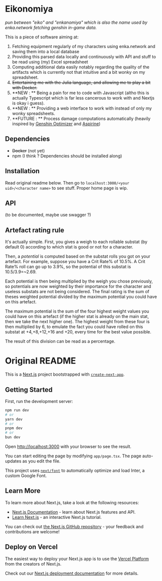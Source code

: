 # Eikonomiya

*pun between "eiko" and "enkanomiya" which is also the name used by enka.network fetching genshin in-game data.*

This is a piece of software aiming at:
1. Fetching equipment regularly of my characters using enka.network and saving them into a local database
2. Providing this parsed data locally and continuously with API and stuff to be read using (my) Excel spreadsheet
3. Computing additional data easily notably regarding the quality of the artifacts which is currently not that intuitive and a bit wonky on my spreadsheet.
4. ~~Entertaining me with the Julia language, and allowing me to play a bit with Docker.~~
5. **NEW : ** Being a pain for me to code with Javascript (altho this is actually Typescript which is far less cancerous to work with and Nextjs is okay i guess).
6. **NEW : ** Providing a web interface to work with instead of only my wonky spreadsheets.
7. **FUTURE : ** Process damage computations automatically (heavily inspired by [Genshin Optimizer](https://frzyc.github.io/genshin-optimizer) and [Aspirine](https://genshin.aspirine.su/))

## Dependencies
- ~~Docker~~ (not yet)
- npm (I think ? Dependencies should be installed along)

## Installation

Read original readme below.
Then go to `localhost:3000/<your uid>/<character name>` to see stuff.
Proper home page is wip.

## API
(to be documented, maybe use swagger ?)

## Artefact rating rule
It's actually simple.
First, you gives a weigh to each rollable substat (by default 0) according to which stat is good or not for a character.

Then, a *potential* is computed based on the substat rolls you got on your artefact. For example, suppose you have a Crit Rate% of 10.5%. A Crit Rate% roll can go up to 3.9%, so the potential of this substat is 10.5/3.9=~2.69.

Each potential is then being multiplied by the weigh you chose previously, so potentials are now weighted by their importance for the character and useless substats are not being considered.
The final rating is the sum of theses weighted potential divided by the maximum potential you could have on this artefact.

The maximum potential is the sum of the four highest weight values you could have on this artefact (if the higher stat is already on the main stat, then we take the next higher one). The highest weight from these four is then multiplied by 6, to emulate the fact you could have rolled on this substat at +4,+8,+12,+16 and +20, every time for the best value possible.

The result of this division can be read as a percentage.

# Original README

This is a [Next.js](https://nextjs.org/) project bootstrapped with [`create-next-app`](https://github.com/vercel/next.js/tree/canary/packages/create-next-app).

## Getting Started

First, run the development server:

```bash
npm run dev
# or
yarn dev
# or
pnpm dev
# or
bun dev
```

Open [http://localhost:3000](http://localhost:3000) with your browser to see the result.

You can start editing the page by modifying `app/page.tsx`. The page auto-updates as you edit the file.

This project uses [`next/font`](https://nextjs.org/docs/basic-features/font-optimization) to automatically optimize and load Inter, a custom Google Font.

## Learn More

To learn more about Next.js, take a look at the following resources:

- [Next.js Documentation](https://nextjs.org/docs) - learn about Next.js features and API.
- [Learn Next.js](https://nextjs.org/learn) - an interactive Next.js tutorial.

You can check out [the Next.js GitHub repository](https://github.com/vercel/next.js/) - your feedback and contributions are welcome!

## Deploy on Vercel

The easiest way to deploy your Next.js app is to use the [Vercel Platform](https://vercel.com/new?utm_medium=default-template&filter=next.js&utm_source=create-next-app&utm_campaign=create-next-app-readme) from the creators of Next.js.

Check out our [Next.js deployment documentation](https://nextjs.org/docs/deployment) for more details.
